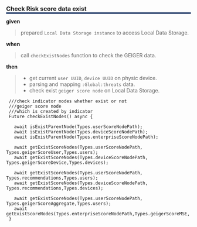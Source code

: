 <!--**
 @file
 @copyright FHNW Switzerland 2022, FHNW
 @authors JongGwan An [kman3212@gmail.com]
-->
 
 <h3 style="box-shadow: 0px 4px 0px 0px #233c68;">Check Risk score data exist </h3>
 
  **given**
  > prepared `Local Data Storage instance` to access Local Data Storage.
    
  **when** 
  > call `checkExistNodes` function to check the GEIGER data. 
     
  **then** 
  > - get current `user UUID`, `device UUID` on physic device. </br>
  > - parsing and mapping `:Global:threats` data. </br>
  > - check exist `geiger score node` on Local Data Storage. </br>
 
     ///check indicator nodes whether exist or not
     ///geiger score node
     ///which is created by indicator
     Future checkExistNodes() async {
        
       await isExistParentNode(Types.userScoreNodePath);
       await isExistParentNode(Types.deviceScoreNodePath);
       await isExistParentNode(Types.enterpriseScoreNodePath);
     
       await getExistScoreNodes(Types.userScoreNodePath, Types.geigerScoreUser,Types.users);
       await getExistScoreNodes(Types.deviceScoreNodePath, Types.geigerScoreDevice,Types.devices);
     
       await getExistScoreNodes(Types.userScoreNodePath, Types.recommendations,Types.users);
       await getExistScoreNodes(Types.deviceScoreNodePath, Types.recommendations,Types.devices);
     
       await getExistScoreNodes(Types.userScoreNodePath, Types.geigerScoreAggregate,Types.users);
       await getExistScoreNodes(Types.enterpriseScoreNodePath,Types.geigerScoreMSE,'');
     }
     